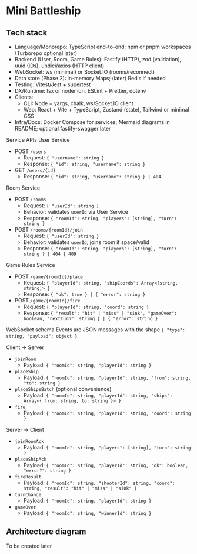 ﻿# Mini Battleship

## Tech stack
- Language/Monorepo: TypeScript end-to-end; npm or pnpm workspaces (Turborepo optional later)
- Backend (User, Room, Game Rules): Fastify (HTTP), zod (validation), uuid (IDs), undici/axios (HTTP client)
- WebSocket: ws (minimal) or Socket.IO (rooms/reconnect)
- Data store (Phase 2): in-memory Maps; (later) Redis if needed
- Testing: Vitest/Jest + supertest
- DX/Runtime: tsx or nodemon, ESLint + Prettier, dotenv
- Clients:
  - CLI: Node + yargs, chalk, ws/Socket.IO client
  - Web: React + Vite + TypeScript, Zustand (state), Tailwind or minimal CSS
- Infra/Docs: Docker Compose for services; Mermaid diagrams in README; optional fastify-swagger later

Service APIs
 User Service
- POST `/users`
  - Request: `{ "username": string }`
  - Response: `{ "id": string, "username": string }`
- GET `/users/{id}`
  - Response: `{ "id": string, "username": string } | 404`

 Room Service
- POST `/rooms`
  - Request: `{ "userId": string }`
  - Behavior: validates `userId` via User Service
  - Response: `{ "roomId": string, "players": [string], "turn": string }`
- POST `/rooms/{roomId}/join`
  - Request: `{ "userId": string }`
  - Behavior: validates `userId`; joins room if space/valid
  - Response: `{ "roomId": string, "players": [string], "turn": string } | 404 | 409`

 Game Rules Service
- POST `/game/{roomId}/place`
  - Request: `{ "playerId": string, "shipCoords": Array<[string, string]> }`
  - Response: `{ "ok": true } | { "error": string }`
- POST `/game/{roomId}/fire`
  - Request: `{ "playerId": string, "coord": string }`
  - Response: `{ "result": "hit" | "miss" | "sink", "gameOver": boolean, "nextTurn": string } | { "error": string }`

 WebSocket schema
Events are JSON messages with the shape `{ "type": string, "payload": object }`.

Client → Server
- `joinRoom`
  - Payload: `{ "roomId": string, "playerId": string }`
- `placeShip`
  - Payload: `{ "roomId": string, "playerId": string, "from": string, "to": string }`
- `placeShipsBatch` (optional convenience)
  - Payload: `{ "roomId": string, "playerId": string, "ships": Array<{ from: string, to: string }> }`
- `fire`
  - Payload: `{ "roomId": string, "playerId": string, "coord": string }`

 Server → Client
- `joinRoomAck`
  - Payload: `{ "roomId": string, "players": [string], "turn": string }`
- `placeShipAck`
  - Payload: `{ "roomId": string, "playerId": string, "ok": boolean, "error?": string }`
- `fireResult`
  - Payload: `{ "roomId": string, "shooterId": string, "coord": string, "result": "hit" | "miss" | "sink" }`
- `turnChange`
  - Payload: `{ "roomId": string, "playerId": string }`
- `gameOver`
  - Payload: `{ "roomId": string, "winnerId": string }`

## Architecture diagram
To be created later

